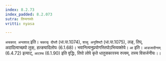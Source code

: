 ```yaml
---
index: 8.2.73
index_padded: 8.2.073
sutra: तिप्यनस्तेः
vritti: nyasa

---
```

`अचकात् अन्वशात्` इति। `चकासृ दीप्तौ` (धा.पा.1074), `शासु अनुशिष्टौ` (धा.पा.1075), लङ्, तिप्, अदादित्वाच्छपो लुक्, हल्ङ्यादिलोपः (6.1.68)। भवानित्यनुप्रयोगस्तिपोऽभिव्यक्तेये। `आ` इति। `आडजादीनाम्` (6.4.72) इत्याट्, `आटश्च` (6.1.90) इति वृद्धिः, तिपो लोपे कृते धातुसकारस्य रुत्वम्, तस्य विसर्जनीयः।।